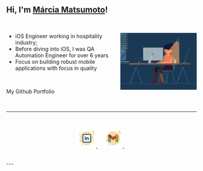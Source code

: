 
## Hi, I'm [Márcia Matsumoto](https://www.linkedin.com/in/tiemimatsumoto/)!

&nbsp;

<img width="40%" align="right" alt="Github" src="https://github.com/tihmatsumoto/tihmatsumoto/blob/main/assets/girl-working-computer.gif" />

- iOS Engineer working in hospitality industry;
- Before diving into iOS, I was QA Automation Engineer for over 6 years
- Focus on building robust mobile applications with focus in quality

&nbsp;

My Github Portfolio

&nbsp;

---
<br/>
<p align="center">
  <a href="https://www.linkedin.com/in/tihmatsumoto/">
    <img alt="Márcia Matsumoto | Linkedin" width="50px" src="https://github.com/tihmatsumoto/tihmatsumoto/blob/main/assets/icons8-linkedin.svg" />
  </a> &nbsp; &nbsp;
  <a href="mailto:tiemi.matsumoto@gmail.com">
    <img alt="Márcia Matsumoto | Gmail" width="50px" src="https://github.com/tihmatsumoto/tihmatsumoto/blob/main/assets/icons8-gmail.svg" />
  </a> &nbsp;
</p>
<br/>
---
